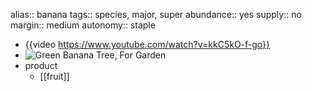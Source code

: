 alias:: banana
tags:: species, major, super
abundance:: yes
supply:: no
margin:: medium
autonomy:: staple

- {{video https://www.youtube.com/watch?v=kkC5kO-f-go}}
- ![Green Banana Tree, For Garden](https://peach-geographical-bat-397.mypinata.cloud/ipfs/QmU1JRwxF81mPMH9drhMrERvei7XdSiSpH3BStPLpu9d8B)
- product
	- [[fruit]]
